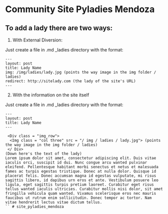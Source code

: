 # Community Site Pyladies Mendoza

## To add a lady there are two ways:

1) With External Diversion:

Just create a file in .md _ladies directory with the format:
```
---
layout: post
title: Lady Name
img: /img/ladies/lady.jpg (points the way image in the img folder / ladies)
redirect: http://sitelady.com (the lady of the site's URL)
---
```

2) With the information on the site itself

Just create a file in .md _ladies directory with the format:
```
---
layout: post
title: Lady Name
---
```

```
 <Div class = "img_row">
  <Img class = "col three" src = "/ img / ladies / lady.jpg"> (points the way image in the img folder / ladies)
 </ Div>
(Down here's the text of the lady)
Lorem ipsum dolor sit amet, consectetur adipiscing elit. Duis vitae iaculis orci, suscipit id dui. Nunc congue arcu wanted pulvinar eleifend. Pellentesque habitant morbi senectus et netus et malesuada fames ac turpis egestas tristique. Donec at nulla dolor. Quisque id placerat felis. Donec accumsan magna id egestas vulputate, mi risus sagittis libero, id dapibus urn eros et ante. Vestibulum posuere leo ligula, eget sagittis turpis pretium laoreet. Curabitur eget risus tellus wanted iaculis ultricies. Curabitur mollis nisi dolor, sit amet fringilla vehicula quam wanted. Vivamus scelerisque eros nec mauris faucibus ut rutrum enim sollicitudin. Donec tempor ac tortor. Nam vitae hendrerit lectus vitae dictum tellus.
`` # site_pyladies_mendoza
